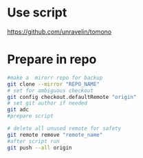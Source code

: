 # Use script 
https://github.com/unravelin/tomono

# Prepare in repo
```bash
#make a  mirorr repo for backup
git clone --mirror "REPO_NAME" 
# set for ambiguous checkout
git config checkout.defaultRemote "origin"
# set git author if needed 
git adc
#prepare script

# delete all unused remote for safety
git remote remove "remote_name"
#after script run
git push --all origin

```

